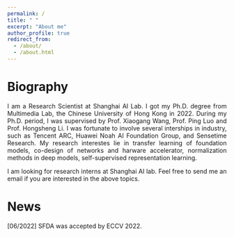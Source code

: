 ```yaml
---
permalink: /
title: " "
excerpt: "About me"
author_profile: true
redirect_from: 
  - /about/
  - /about.html
---
```




Biography
======
<p align = "justify"> 
I am a Research Scientist at Shanghai AI Lab. I got my Ph.D. degree from Multimedia Lab, the Chinese University of Hong Kong in 2022. During my Ph.D. period, I was supervised by Prof. Xiaogang Wang, Prof. Ping Luo and Prof. Hongsheng Li. I was fortunate to involve several interships in industry, such as Tencent ARC, Huawei Noah AI Foundation Group, and Sensetime Research. My research interestes lie in transfer learning of foundation models, co-design of networks and harware accelerator, normalization methods in deep models, self-supervised representation learning. 
</p>

<p align = "justify"> 
I am looking for research interns at Shanghai AI lab. Feel free to send me an email if you are interested in the above topics.
</p>

News
======
[06/2022] SFDA was accepted by ECCV 2022.
